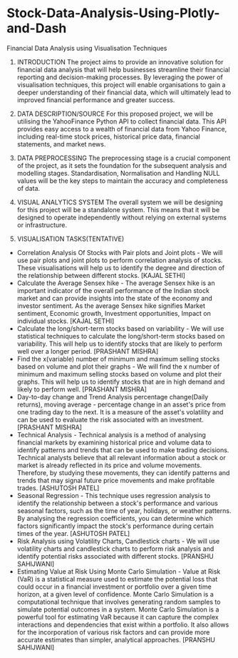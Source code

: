 # Stock-Data-Analysis-Using-Plotly-and-Dash

Financial Data Analysis using Visualisation Techniques

1. INTRODUCTION 
The project aims to provide an innovative solution for financial data analysis that will help businesses streamline their financial reporting and decision-making processes. By leveraging the power of visualisation techniques, this project will enable organisations to gain a deeper understanding of their financial data, which will ultimately lead to improved financial performance and greater success.

2. DATA DESCRIPTION/SOURCE
For this proposed project, we will be utilising the YahooFinance Python API to collect financial data. This API provides easy access to a wealth of financial data from Yahoo Finance, including real-time stock prices, historical price data, financial statements, and market news.

3. DATA PREPROCESSING
The preprocessing stage is a crucial component of the project, as it sets the foundation for the subsequent analysis and modelling stages. Standardisation, Normalisation and Handling NULL values will be the key steps to maintain the accuracy and completeness of data.

3. VISUAL ANALYTICS SYSTEM
The overall system we will be designing for this project will be a standalone system. This means that it will be designed to operate independently without relying on external systems or infrastructure. 

4. VISUALISATION TASKS(TENTATIVE)
- Correlation Analysis Of Stocks with Pair plots and Joint plots -  We will use pair plots and joint plots to perform correlation analysis of stocks. These visualisations will help us to identify the degree and direction of the relationship between different stocks. [KAJAL SETHI]
- Calculate the Average Sensex hike -  The average Sensex hike is an important indicator of the overall performance of the Indian stock market and can provide insights into the state of the economy and investor sentiment. As the  average Sensex hike signifies Market sentiment, Economic growth, Investment opportunities, Impact on individual stocks. [KAJAL SETHI]
- Calculate the long/short-term stocks based on variability -  We will use statistical techniques to calculate the long/short-term stocks based on variability. This will help us to identify stocks that are likely to perform well over a longer period. [PRASHANT MISHRA]
- Find the x(variable) number of minimum and maximum selling stocks based on volume and plot their graphs - We will find the x number of minimum and maximum selling stocks based on volume and plot their graphs. This will help us to identify stocks that are in high demand and likely to perform well. [PRASHANT MISHRA]
- Day-to-day change and Trend Analysis percentage change(Daily returns), moving average - percentage change in an asset's price from one trading day to the next. It is a measure of the asset's volatility and can be used to evaluate the risk associated with an investment.[PRASHANT MISHRA]
- Technical Analysis - Technical analysis is a method of analysing financial markets by examining historical price and volume data to identify patterns and trends that can be used to make trading decisions. Technical analysts believe that all relevant information about a stock or market is already reflected in its price and volume movements. Therefore, by studying these movements, they can identify patterns and trends that may signal future price movements and make profitable trades. [ASHUTOSH PATEL]
- Seasonal Regression - This technique uses regression analysis to identify the relationship between a stock's performance and various seasonal factors, such as the time of year, holidays, or weather patterns. By analysing the regression coefficients, you can determine which factors significantly impact the stock's performance during certain times of the year.  [ASHUTOSH PATEL]
- Risk Analysis using Volatility Charts, Candlestick charts - We will use volatility charts and candlestick charts to perform risk analysis and identify potential risks associated with different stocks. [PRANSHU SAHIJWANI]
- Estimating Value at Risk Using Monte Carlo Simulation - Value at Risk (VaR) is a statistical measure used to estimate the potential loss that could occur in a financial investment or portfolio over a given time horizon, at a given level of confidence. Monte Carlo Simulation is a computational technique that involves generating random samples to simulate potential outcomes in a system. Monte Carlo Simulation is a powerful tool for estimating VaR because it can capture the complex interactions and dependencies that exist within a portfolio. It also allows for the incorporation of various risk factors and can provide more accurate estimates than simpler, analytical approaches. [PRANSHU SAHIJWANI]
